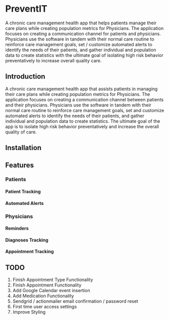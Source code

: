 # PreventIT

A chronic care management health app that helps patients manage their care plans while creating population metrics for Physicians. The application focuses on creating a communication channel for patients and physicians.  Physicians use the software in tandem with their normal care routine to reinforce care management goals, set / customize automated alerts to identify the needs of their patients, and gather individual and population data to create statistics with the ultimate goal of isolating high risk behavior preventatively to increase overall quality care.

## Introduction

A chronic care management health app that assists patients in managing their care plans while creating population metrics for Physicians. The application focuses on creating a communication channel between patients and their physicians. Physicians use the software in tandem with their normal care routine to reinforce care management goals, set and customize automated alerts to identify the needs of their patients, and gather individual and population data to create statistics. The ultimate goal of the app is to isolate high risk behavior preventatively and increase the overall quality of care.
## Installation

## Features
### Patients

#### Patient Tracking

#### Automated Alerts

### Physicians

#### Reminders

#### Diagnoses Tracking

#### Appointment Tracking

## TODO

1. Finish Appointment Type Functionality
2. Finish Appointment Functionality
3. Add Google Calendar event insertion
4. Add Medication Functionality
5. Sendgrid / actionmailer email confirmation / password reset
6. First time user access settings
3. Improve Styling